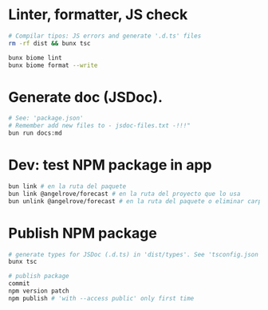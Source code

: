 # Linter, formatter, JS check

```sh
# Compilar tipos: JS errors and generate '.d.ts' files
rm -rf dist && bunx tsc

bunx biome lint
bunx biome format --write
```

# Generate doc (JSDoc).

```bash
# See: 'package.json'
# Remember add new files to - jsdoc-files.txt -!!!"
bun run docs:md
```

# Dev: test NPM package in app

```bash
bun link # en la ruta del paquete
bun link @angelrove/forecast # en la ruta del proyecto que lo usa
bun unlink @angelrove/forecast # en la ruta del paquete o eliminar carpeta de 'node_modules'
```

# Publish NPM package

```bash
# generate types for JSDoc (.d.ts) in 'dist/types'. See 'tsconfig.json'
bunx tsc

# publish package
commit
npm version patch
npm publish # 'with --access public' only first time
```
